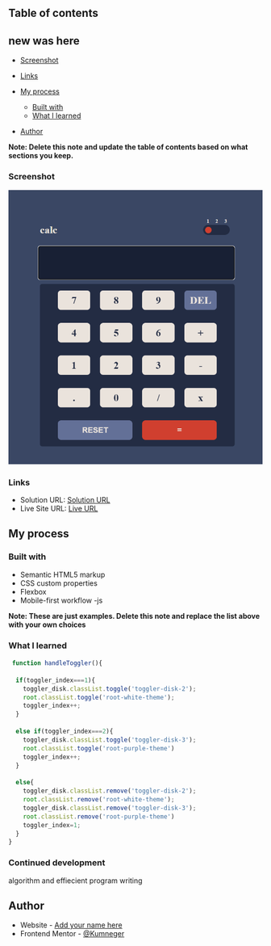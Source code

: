  

## Table of contents

## new was here   
  
  - [Screenshot](#screenshot)
  - [Links](#links)
- [My process](#my-process)
  - [Built with](#built-with)
  - [What I learned](#what-i-learned)
 
 
- [Author](#author)
 

**Note: Delete this note and update the table of contents based on what sections you keep.**

 
 

### Screenshot

![](./image.png)
 

### Links

- Solution URL: [Solution URL ](https://your-solution-url.com)
- Live Site URL: [Live URL](https://kumneger49.github.io/Calculator/)

## My process

### Built with

- Semantic HTML5 markup
- CSS custom properties
- Flexbox
- Mobile-first workflow
-js
 

**Note: These are just examples. Delete this note and replace the list above with your own choices**

### What I learned
 

 
```js
 function handleToggler(){
  
  if(toggler_index===1){
    toggler_disk.classList.toggle('toggler-disk-2');
    root.classList.toggle('root-white-theme');
    toggler_index++;
  }

  else if(toggler_index===2){
    toggler_disk.classList.toggle('toggler-disk-3');
    root.classList.toggle('root-purple-theme')
    toggler_index++;
  }

  else{
    toggler_disk.classList.remove('toggler-disk-2');
    root.classList.remove('root-white-theme');
    toggler_disk.classList.remove('toggler-disk-3');
    root.classList.remove('root-purple-theme')
    toggler_index=1;
  }
}
```

 

### Continued development

algorithm and effiecient program writing


## Author

- Website - [Add your name here](https://www.your-site.com)
- Frontend Mentor - [@Kumneger](https://www.frontendmentor.io/profile/kumneger)
 
 
 
